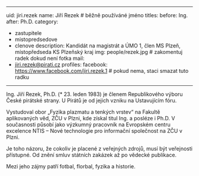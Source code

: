 ---
uid: jiri.rezek
name:     Jiří Rezek  	# běžně používáné jméno
titles:
  before: Ing.
  after: Ph.D.
category:
  - zastupitele
  - mistopredsedove
  - clenove
description: Kandidát na magistrát a ÚMO 1, člen MS Plzeň, místopředseda KS Plzeňský kraj
img: people/rezek.jpg # zakomentuj radek dokud není fotka
mail:
- jiri.rezek@pirati.cz
profiles:
  facebook: https://www.facebook.com/jiri.rezek.1  # pokud nema, staci smazat tuto radku
 
 ---

Ing. Jiří Rezek, Ph.D. (* 23. leden 1983) je členem Republikového výboru České pirátské strany. U Pirátů je od jejich vzniku na Ustavujícím fóru.

Vystudoval obor „Fyzika plazmatu a tenkých vrstev“ na Fakultě aplikovaných věd, ZČU v Plzni, kde získal titul Ing. a posléze i Ph.D. V současnosti působí jako výzkumný pracovník na Evropském centru excelence NTIS – Nové technologie pro informační společnost na ZČU v Plzni.

Je toho názoru, že cokoliv je placené z veřejných zdrojů, musí být veřejnosti přístupné. Od znění smluv státních zakázek až po vědecké publikace.

Mezi jeho zájmy patří fotbal, florbal, fyzika a historie.

